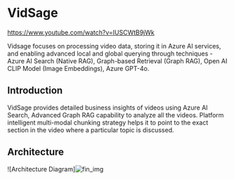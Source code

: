 # VidSage
https://www.youtube.com/watch?v=IUSCWtB9jWk

Vidsage focuses on processing video data, storing it in Azure AI services, and enabling advanced local and global querying through techniques - Azure AI Search (Native RAG), Graph-based Retrieval (Graph RAG), Open AI CLIP Model (Image Embeddings), Azure GPT-4o.


## Introduction

VidSage provides detailed business insights of videos using Azure AI Search, Advanced Graph RAG capability to analyze all the videos. 
Platform intelligent multi-modal chunking strategy helps it to point to the exact section in the video where a particular topic is discussed.

## Architecture

![Architecture Diagram]![fin_img](/assets/raghack-architecture.jpg)
